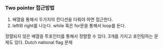 ### Two pointer 접근방법
1. 배열을 통해서 두가지의 컨디션을 다뤄야 하면 접근한다.  
2. left와 right를 나눈다. while 혹은 for문을 통해서 loop를 돈다. 

정렬되지 않은 배열을 투포인터를 통해서 정렬할 수 있다. 
3개를 가지고 포인팅하는 문제도 있다. Dutch national flag 문제 


